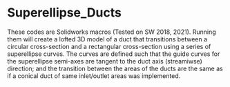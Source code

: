 # Superellipse_Ducts

These codes are Solidworks macros (Tested on SW 2018, 2021). Running them will create a lofted 3D model of a duct that transitions between a circular cross-section and a rectangular cross-section using a series of superellipse curves. The curves are defined such that the guide curves for the superellipse semi-axes are tangent to the duct axis (streamiwse) direction; and the transition between the areas of the ducts are the same as if a conical duct of same inlet/outlet areas was implemented. 

